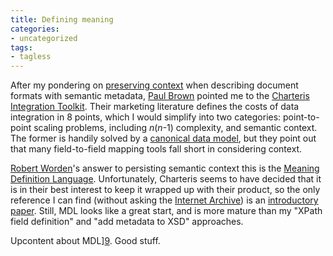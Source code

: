 ```yaml
---
title: Defining meaning
categories:
- uncategorized
tags:
- tagless
---
```


After my pondering on [preserving context][1] when describing document formats with semantic metadata, [Paul Brown][2] pointed me to the [Charteris
Integration Toolkit][3].  Their marketing literature defines the costs of data integration in 8 points, which I would simplify into two categories: point-to-point scaling problems, including _n_(_n_-1) complexity, and semantic context.  The former is handily solved by a [canonical data model][4], but they point out that many field-to-field mapping tools fall short in considering context.

   [1]: http://phobia.com/C1831483079/E973137839/
   [2]: http://blog.fivesight.com/prb/
   [3]: http://www.charteris.com/XMLToolkit/
   [4]: http://www.enterpriseintegrationpatterns.com/CanonicalDataModel.html

[Robert Worden][5]'s answer to persisting semantic context this is the [Meaning Definition Language][6].  Unfortunately, Charteris seems to have decided that it is in their best interest to keep it wrapped up with their product, so the only reference I can find (without asking the [Internet
Archive][7]) is an [introductory paper][8].  Still, MDL looks like a great start, and is more mature than my "XPath field definition" and "add metadata to XSD" approaches.

   [5]: http://dspace.dial.pipex.com/jcollie/biograph.htm
   [6]: http://xml.coverpages.org/ni2001-08-22-b.html
   [7]: http://archive.org/
   [8]: http://xml.coverpages.org/MDLWhitePaper.pdf

Upcontent about MDL][9].  Good stuff.

   [9]: http://www.charteris.com/XMLToolkit/MDL.asp

